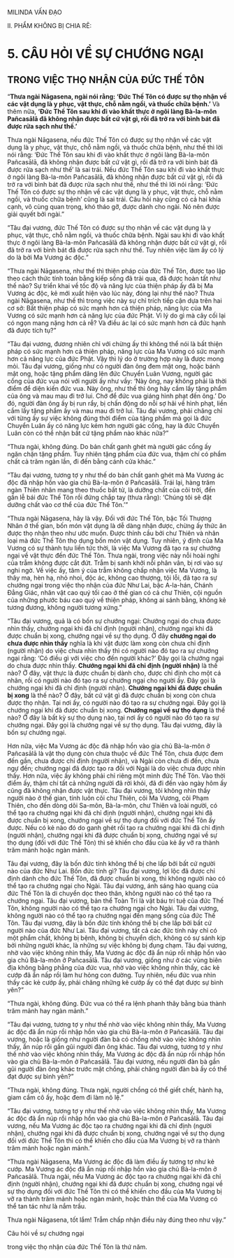 MILINDA VẤN ĐẠO

II. PHẨM KHÔNG BỊ CHIA RẼ:

# 5. CÂU HỎI VỀ SỰ CHƯỚNG NGẠI

## TRONG VIỆC THỌ NHẬN CỦA ĐỨC THẾ TÔN

“**Thưa ngài Nāgasena, ngài nói rằng: ‘Đức Thế Tôn có được sự thọ nhận về các vật dụng là y phục, vật thực, chỗ nằm ngồi, và thuốc chữa bệnh.’** Và thêm nữa, **‘Đức Thế Tôn sau khi đi vào khất thực ở ngôi làng Bà-la-môn Pañcasālā đã không nhận được bất cứ vật gì, rồi đã trở ra với bình bát đã được rửa sạch như thế.’**

Thưa ngài Nāgasena, nếu đức Thế Tôn có được sự thọ nhận về các vật dụng là y phục, vật thực, chỗ nằm ngồi, và thuốc chữa bệnh, như thế thì lời nói rằng: ‘Đức Thế Tôn sau khi đi vào khất thực ở ngôi làng Bà-la-môn Pañcasālā, đã không nhận được bất cứ vật gì, rồi đã trở ra với bình bát đã được rửa sạch như thế’ là sai trái. Nếu đức Thế Tôn sau khi đi vào khất thực ở ngôi làng Bà-la-môn Pañcasālā, đã không nhận được bất cứ vật gì, rồi đã trở ra với bình bát đã được rửa sạch như thế, như thế thì lời nói rằng: ‘Đức Thế Tôn có được sự thọ nhận về các vật dụng là y phục, vật thực, chỗ nằm ngồi, và thuốc chữa bệnh’ cũng là sai trái. Câu hỏi này cũng có cả hai khía cạnh, vô cùng quan trọng, khó tháo gỡ, được dành cho ngài. Nó nên được giải quyết bởi ngài.”

“Tâu đại vương, đức Thế Tôn có được sự thọ nhận về các vật dụng là y phục, vật thực, chỗ nằm ngồi, và thuốc chữa bệnh. Ngài sau khi đi vào khất thực ở ngôi làng Bà-la-môn Pañcasālā đã không nhận được bất cứ vật gì, rồi đã trở ra với bình bát đã được rửa sạch như thế. Tuy nhiên việc làm ấy có lý do là bởi Ma Vương ác độc.”

“Thưa ngài Nāgasena, như thế thì thiện pháp của đức Thế Tôn, được tạo lập theo cách thức tính toán bằng kiếp sống đã trải qua, đã được hoàn tất như thế nào? Sự triển khai về tốc độ và năng lực của thiện pháp ấy đã bị Ma Vương ác độc, kẻ mới xuất hiện vào lúc này, đóng lại như thế nào? Thưa ngài Nāgasena, như thế thì trong việc này sự chỉ trích tiếp cận dựa trên hai cơ sở: Bất thiện pháp có sức mạnh hơn cả thiện pháp, năng lực của Ma Vương có sức mạnh hơn cả năng lực của đức Phật. Vì lý do gì mà cây cối lại có ngọn mang nặng hơn cả rễ? Và điều ác lại có sức mạnh hơn cả đức hạnh đã được tích tụ?”

“Tâu đại vương, đương nhiên chỉ với chừng ấy thì không thể nói là bất thiện pháp có sức mạnh hơn cả thiện pháp, năng lực của Ma Vương có sức mạnh hơn cả năng lực của đức Phật. Vậy thì lý do ở trường hợp này là được mong mỏi. Tâu đại vương, giống như có người đàn ông đem mật ong, hoặc bánh mật ong, hoặc tặng phẩm dâng lên đức Chuyển Luân Vương, người gác cổng của đức vua nói với người ấy như vầy: ‘Này ông, nay không phải là thời điểm để diện kiến đức vua. Này ông, như thế thì ông hãy cầm lấy tặng phẩm của ông và mau mau đi trở lui. Chớ để đức vua giáng hình phạt đến ông.’ Do đó, người đàn ông ấy bị run rẩy, bị chấn động do nỗi sợ hãi về hình phạt, liền cầm lấy tặng phẩm ấy và mau mau đi trở lui. Tâu đại vương, phải chăng chỉ với từng ấy sự việc không đúng thời điểm của tặng phẩm mà gọi là đức Chuyển Luân ấy có năng lực kém hơn người gác cổng, hay là đức Chuyển Luân còn có thể nhận bất cứ tặng phẩm nào khác nữa?”

“Thưa ngài, không đúng. Do bản chất ganh ghét mà người gác cổng ấy ngăn chặn tặng phẩm. Tuy nhiên tặng phẩm của đức vua, thậm chí có phẩm chất cả trăm ngàn lần, đi đến bằng cánh cửa khác.”

“Tâu đại vương, tương tợ y như thế do bản chất ganh ghét mà Ma Vương ác độc đã nhập hồn vào gia chủ Bà-la-môn ở Pañcasālā. Trái lại, hàng trăm ngàn Thiên nhân mang theo thuốc bất tử, là dưỡng chất của cõi trời, đến gần lễ bái đức Thế Tôn rồi đứng chắp tay (thưa rằng): ‘Chúng tôi sẽ đặt dưỡng chất vào cơ thể của đức Thế Tôn.’”

“Thưa ngài Nāgasena, hãy là vậy. Đối với đức Thế Tôn, bậc Tối Thượng Nhân ở thế gian, bốn món vật dụng là dễ dàng nhận được, chừng ấy thức ăn được thọ nhận theo như ước muốn. Được thỉnh cầu bởi chư Thiên và nhân loại mà đức Thế Tôn thọ dụng bốn món vật dụng. Tuy nhiên, ý định của Ma Vương có sự thành tựu liền tức thời, là việc Ma Vương đã tạo ra sự chướng ngại về vật thực đến đức Thế Tôn. Thưa ngài, trong việc này nỗi hoài nghi của trẫm không được cắt đứt. Trẫm bị sanh khởi nỗi phân vân, bị rơi vào sự nghi ngờ. Về việc ấy, tâm ý của trẫm không chấp nhận việc Ma Vương, là thây ma, hèn hạ, nhỏ nhoi, độc ác, không cao thượng, tội lỗi, đã tạo ra sự chướng ngại trong việc thọ nhận của đức Như Lai, bậc A-la-hán, Chánh Đẳng Giác, nhân vật cao quý tối cao ở thế gian có cả chư Thiên, cội nguồn của những phước báu cao quý về thiện pháp, không ai sánh bằng, không kẻ tương đương, không người tương xứng.”

“Tâu đại vương, quả là có bốn sự chướng ngại: Chướng ngại do chưa được nhìn thấy, chướng ngại khi đã chỉ định (người nhận), chướng ngại khi đã được chuẩn bị xong, chướng ngại về sự thọ dụng. Ở đây **chướng ngại do chưa được nhìn thấy** nghĩa là khi vật được làm xong còn chưa chỉ định (người nhận) do việc chưa nhìn thấy thì có người nào đó tạo ra sự chướng ngại rằng: ‘Có điều gì với việc cho đến người khác?’ Đây gọi là chướng ngại do chưa được nhìn thấy. **Chướng ngại khi đã chỉ định (người nhận)** là thế nào? Ở đây, vật thực là được chuẩn bị dành cho, được chỉ định cho một cá nhân, rồi có người nào đó tạo ra sự chướng ngại cho người ấy. Đây gọi là chướng ngại khi đã chỉ định (người nhận). **Chướng ngại khi đã được chuẩn bị xong** là thế nào? Ở đây, bất cứ vật gì đã được chuẩn bị xong còn chưa được thọ nhận. Tại nơi ấy, có người nào đó tạo ra sự chướng ngại. Đây gọi là chướng ngại khi đã được chuẩn bị xong. **Chướng ngại về sự thọ dụng** là thế nào? Ở đây là bất kỳ sự thọ dụng nào, tại nơi ấy có người nào đó tạo ra sự chướng ngại. Đây gọi là chướng ngại về sự thọ dụng. Tâu đại vương, đây là bốn sự chướng ngại.

Hơn nữa, việc Ma Vương ác độc đã nhập hồn vào gia chủ Bà-la-môn ở Pañcasālā là vật thọ dụng còn chưa thuộc về đức Thế Tôn, chưa được đem đến gần, chưa được chỉ định (người nhận), và Ngài còn chưa đi đến, chưa ngự đến; chướng ngại đã được tạo ra đối với Ngài là do việc chưa được nhìn thấy. Hơn nữa, việc ấy không phải chỉ riêng một mình đức Thế Tôn. Vào thời điểm ấy, thậm chí tất cả những người đã rời khỏi, đã đi đến vào ngày hôm ấy cũng đã không nhận được vật thực. Tâu đại vương, tôi không nhìn thấy người nào ở thế gian, tính luôn cõi chư Thiên, cõi Ma Vương, cõi Phạm Thiên, cho đến dòng dõi Sa-môn, Bà-la-môn, chư Thiên và loài người, có thể tạo ra chướng ngại khi đã chỉ định (người nhận), chướng ngại khi đã được chuẩn bị xong, chướng ngại về sự thọ dụng đối với đức Thế Tôn ấy được. Nếu có kẻ nào đó do ganh ghét rồi tạo ra chướng ngại khi đã chỉ định (người nhận), chướng ngại khi đã được chuẩn bị xong, chướng ngại về sự thọ dụng (đối với đức Thế Tôn) thì sẽ khiến cho đầu của kẻ ấy vỡ ra thành trăm mảnh hoặc ngàn mảnh.

Tâu đại vương, đây là bốn đức tính không thể bị che lấp bởi bất cứ người nào của đức Như Lai. Bốn đức tính gì? Tâu đại vương, lợi lộc đã được chỉ định dành cho đức Thế Tôn, đã được chuẩn bị xong, thì không người nào có thể tạo ra chướng ngại cho Ngài. Tâu đại vương, ánh sáng hào quang của đức Thế Tôn là di chuyển dọc theo thân, không người nào có thể tạo ra chướng ngại. Tâu đại vương, bản thể Toàn Tri là vật báu trí tuệ của đức Thế Tôn, không người nào có thể tạo ra chướng ngại cho Ngài. Tâu đại vương, không người nào có thể tạo ra chướng ngại đến mạng sống của đức Thế Tôn. Tâu đại vương, đây là bốn đức tính không thể bị che lấp bởi bất cứ người nào của đức Như Lai. Tâu đại vương, tất cả các đức tính này chỉ có một phẩm chất, không bị bệnh, không bị chuyển dịch, không có sự sánh kịp bởi những người khác, là những sự việc không bị đụng chạm. Tâu đại vương, nhờ vào việc không nhìn thấy, Ma Vương ác độc đã ẩn núp rồi nhập hồn vào gia chủ Bà-la-môn ở Pañcasālā. Tâu đại vương, giống như ở các vùng biên địa không bằng phẳng của đức vua, nhờ vào việc không nhìn thấy, các kẻ cướp đã ẩn nấp rồi làm hư hỏng con đường. Tuy nhiên, nếu đức vua nhìn thấy các kẻ cướp ấy, phải chăng những kẻ cướp ấy có thể đạt được sự bình yên?”

“Thưa ngài, không đúng. Đức vua có thể ra lệnh phanh thây bằng búa thành trăm mảnh hay ngàn mảnh.”

“Tâu đại vương, tương tợ y như thế nhờ vào việc không nhìn thấy, Ma Vương ác độc đã ẩn núp rồi nhập hồn vào gia chủ Bà-la-môn ở Pañcasālā. Tâu đại vương, hoặc là giống như người đàn bà có chồng nhờ vào việc không nhìn thấy, ẩn núp rồi gần gũi người đàn ông khác. Tâu đại vương, tương tợ y như thế nhờ vào việc không nhìn thấy, Ma Vương ác độc đã ẩn núp rồi nhập hồn vào gia chủ Bà-la-môn ở Pañcasālā. Tâu đại vương, nếu người đàn bà gần gũi người đàn ông khác trước mặt chồng, phải chăng người đàn bà ấy có thể đạt được sự bình yên?”

“Thưa ngài, không đúng. Thưa ngài, người chồng có thể giết chết, hành hạ, giam cầm cô ấy, hoặc đem đi làm nô lệ.”

“Tâu đại vương, tương tợ y như thế nhờ vào việc không nhìn thấy, Ma Vương ác độc đã ẩn núp rồi nhập hồn vào gia chủ Bà-la-môn ở Pañcasālā. Tâu đại vương, nếu Ma Vương ác độc tạo ra chướng ngại khi đã chỉ định (người nhận), chướng ngại khi đã được chuẩn bị xong, chướng ngại về sự thọ dụng đối với đức Thế Tôn thì có thể khiến cho đầu của Ma Vương bị vỡ ra thành trăm mảnh hoặc ngàn mảnh.”

“Thưa ngài Nāgasena, Ma Vương ác độc đã làm điều ấy tương tợ như kẻ cướp. Ma Vương ác độc đã ẩn núp rồi nhập hồn vào gia chủ Bà-la-môn ở Pañcasālā. Thưa ngài, nếu Ma Vương ác độc tạo ra chướng ngại khi đã chỉ định (người nhận), chướng ngại khi đã được chuẩn bị xong, chướng ngại về sự thọ dụng đối với đức Thế Tôn thì có thể khiến cho đầu của Ma Vương bị vỡ ra thành trăm mảnh hoặc ngàn mảnh, hoặc thân thể của Ma Vương có thể tan tác như là nắm trấu.

Thưa ngài Nāgasena, tốt lắm! Trẫm chấp nhận điều này đúng theo như vậy.”

Câu hỏi về sự chướng ngại

trong việc thọ nhận của đức Thế Tôn là thứ năm.

